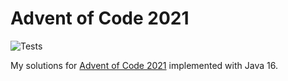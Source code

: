 # Advent of Code 2021

![Tests](https://github.com/zachspiel/advent-of-code-2021/workflows/Tests/badge.svg?branch=develop)

My solutions for [Advent of Code 2021](https://adventofcode.com) implemented with Java 16.

